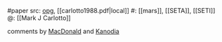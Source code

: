 #paper 
src: [opg](https://opg.optica.org/ao/abstract.cfm?uri=ao-27-10-1926), [[carlotto1988.pdf|local]] 
#: [[mars]], [[SETA]], [[SETI]]  
@: [[Mark J Carlotto]] 

comments by [MacDonald](https://sites.psu.edu/seticourse/2018/02/15/the-face-of-a-facies-when-a-face-is-just-a-rock-face/) and [Kanodia](https://sites.psu.edu/seticourse/2018/02/17/the-anthropomorphization-of-nature-is-not-seti/) 

